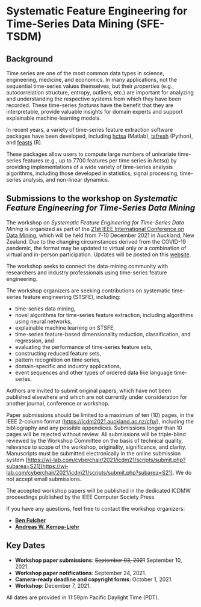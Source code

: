 # Systematic Feature Engineering for Time-Series Data Mining (SFE-TSDM)

## Background

Time series are one of the most common data types in science, engineering, medicine, and economics.
In many applications, not the sequential time-series values themselves, but their _properties_ (e.g., autocorrelation structure, entropy, outliers, etc.) are important for analyzing and understanding the respective systems from which they have been recorded.
These time-series _features_ have the benefit that they are interpretable, provide valuable insights for domain experts and support explainable machine-learning models.

In recent years, a variety of time-series feature extraction software packages have been developed, including [hctsa](https://github.com/benfulcher/hctsa) (Matlab), [tsfresh](https://github.com/blue-yonder/tsfresh) (Python), and [feasts](https://feasts.tidyverts.org/) (R).

These packages allow users to compute large numbers of univariate time-series features (e.g., up to 7700 features per time series in _hctsa_) by providing implementations of a wide variety of time-series analysis algorithms, including those developed in statistics, signal processing, time-series analysis, and non-linear dynamics.

## Submissions to the workshop on *Systematic Feature Engineering for Time-Series Data Mining*

The workshop on *Systematic Feature Engineering for Time-Series Data Mining* is organized as part of the
[21st IEEE International Conference on Data Mining](https://icdm2021.auckland.ac.nz), which will be held from 7-10 December 2021 in Auckland, New Zealand.
Due to the changing circumstances derived from the COVID-19 pandemic, the format may be updated to virtual only or a combination of virtual and in-person participation. Updates will be posted on this [website](https://icdm2021.auckland.ac.nz/attending/).

The workshop seeks to connect the data-mining community with researchers and industry professionals using time-series feature engineering.

The workshop organizers are seeking contributions on systematic time-series feature engineering (STSFE), including:
- time-series data mining,
- novel algorithms for time-series feature extraction, including algorithms using neural networks,
- explainable machine learning on STSFE,
- time-series feature-based dimensionality reduction, classification, and regression, and
- evaluating the performance of time-series feature sets,
- constructing reduced feature sets,
- pattern recognition on time series,
- domain-specific and industry applications,
- event sequences and other types of ordered data like language time-series.

Authors are invited to submit original papers, which have not been published elsewhere and which are not currently under consideration for another journal, conference or workshop.

Paper submissions should be limited to a maximum of ten (10) pages, in the IEEE 2-column format (https://icdm2021.auckland.ac.nz/cfp/), including the bibliography and any possible appendices. 
Submissions longer than 10 pages will be rejected without review. 
All submissions will be triple-blind reviewed by the Workshop Committee on the basis of technical quality, relevance to scope of the workshop, originality, significance, and clarity.
Manuscripts must be submitted electronically in the online submission system [https://wi-lab.com/cyberchair/2021/icdm21/scripts/submit.php?subarea=S21](https://wi-lab.com/cyberchair/2021/icdm21/scripts/submit.php?subarea=S21). We do not accept email submissions.

The accepted workshop papers will be published in the dedicated ICDMW proceedings published by the IEEE Computer Society Press.

If you have any questions, feel free to contact the workshop organizers:
- [**Ben Fulcher**](mailto:ben.fulcher@sydney.edu.au)
- [**Andreas W. Kempa-Liehr**](mailto:a.kempa-liehr@auckland.ac.nz)



## Key Dates

- **Workshop paper submissions**: ~~September 03, 2021~~ September 10, 2021.
- **Workshop paper notifications**: September 24, 2021.
- **Camera-ready deadline and copyright forms**: October 1, 2021.
- **Workshop**: December 7, 2021.

All dates are provided in 11:59pm Pacific Daylight Time (PDT).
